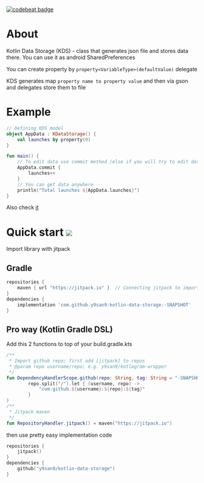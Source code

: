 <a href="https://codebeat.co/projects/github-com-y9san9-kotlin-data-storage-master"><img alt="codebeat badge" src="https://codebeat.co/badges/eed41e0b-609b-4f23-b952-baef28513114" /></a>

# About
Kotlin Data Storage (KDS) - class that generates json file and stores data there. You can use it as android SharedPreferences

You can create property by `property<VariableType>(defaultValue)` delegate

KDS generates map `property name to property value` and then via gson and delegates store them to file
# Example
```kotlin
// Defining KDS model 
object AppData : KDataStorage() {
    val launches by property(0)
}

fun main() {
    // To edit data use commit method (else if you will try to edit data, TransactionError will be thrown)
    AppData.commit {
        launches++
    }
    // You can get data anywhere
    println("Total launches ${AppData.launches}")
}
```
Also check [it](https://github.com/y9san9/kotlin-data-storage/blob/master/src/test/kotlin/com/y9san9/kds/Main.kt)
# Quick start [![](https://jitpack.io/v/y9san9/kotlin-data-storage.svg)](https://jitpack.io/#y9san9/kotlin-data-storage)
Import library with jitpack
## Gradle
```gradle
repositories {
    maven { url "https://jitpack.io" }  // Connecting jitpack to import github repos
}
dependencies {
    implementation 'com.github.y9san9:kotlin-data-storage:-SNAPSHOT'
}
```
## Pro way (Kotlin Gradle DSL)
Add this 2 functions to top of your build.gradle.kts
```kotlin
/**
 * Import github repo; first add [jitpack] to repos
 * @param repo username/repo; e.g. y9san9/kotlogram-wrapper
 */
fun DependencyHandlerScope.github(repo: String, tag: String = "-SNAPSHOT") = implementation(
        repo.split("/").let { (username, repo) ->
            "com.github.${username}:${repo}:${tag}"
        }
)
/**
 * Jitpack maven
 */
fun RepositoryHandler.jitpack() = maven("https://jitpack.io")
```
then use pretty easy implementation code
```kotlin
repositories {
    jitpack()
}
dependencies {
    github("y9san9/kotlin-data-storage")
}
```
